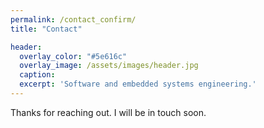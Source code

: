 ```yaml
---
permalink: /contact_confirm/
title: "Contact"

header:
  overlay_color: "#5e616c"
  overlay_image: /assets/images/header.jpg
  caption: 
  excerpt: 'Software and embedded systems engineering.'
---
```


Thanks for reaching out. I will be in touch soon.